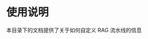 <!--
  SPDX-FileCopyrightText: Copyright (c) 2023 NVIDIA CORPORATION & AFFILIATES. All rights reserved.
  SPDX-License-Identifier: Apache-2.0
-->

# 使用说明

本目录下的文档提供了关于如何自定义 RAG 流水线的信息
